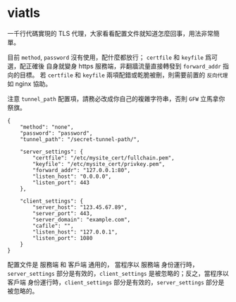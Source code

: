 # viatls

一千行代碼實現的 TLS 代理，大家看看配置文件就知道怎麼回事，用法非常簡單。

目前 `method`, `password` 沒有使用，配什麼都放行； `certfile` 和 `keyfile` 爲可選，配正確後 自身就變身 https 服務端，非翻牆流量直接轉發到 `forward_addr` 指向的目標。
若 `certfile` 和 `keyfile` 兩項配錯或乾脆被刪，則需要前置的 `反向代理` 如 nginx 協助。

注意 `tunnel_path` 配置項，請務必改成你自己的複雜字符串，否則 `GFW` 立馬拿你祭旗。

```
{
    "method": "none",
    "password": "password",
    "tunnel_path": "/secret-tunnel-path/",

    "server_settings": {
        "certfile": "/etc/mysite_cert/fullchain.pem",
        "keyfile": "/etc/mysite_cert/privkey.pem",
        "forward_addr": "127.0.0.1:80",
        "listen_host": "0.0.0.0",
        "listen_port": 443
    },

    "client_settings": {
        "server_host": "123.45.67.89",
        "server_port": 443,
        "server_domain": "example.com",
        "cafile": "",
        "listen_host": "127.0.0.1",
        "listen_port": 1080
    }
}
```

配置文件是 服務端 和 客戶端 通用的， 當程序以 服務端 身份運行時， `server_settings` 部分是有效的，`client_settings` 是被忽略的；反之，當程序以 客戶端 身份運行時，`client_settings` 部分是有效的，`server_settings` 部分是被忽略的。

